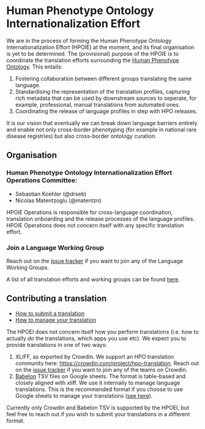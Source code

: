 # Human Phenotype Ontology Internationalization Effort

We are in the process of forming the Human Phenotype Ontology Internationalization Effort (HPOIE) at the moment, and its final organisation is yet to be determined. The (provisional) purpose of the HPOIE is to coordinate the translation efforts surrounding the [Human Phenotype Ontology](https://github.com/obophenotype/human-phenotype-ontology). This entails:

1. Fostering collaboration between different groups translating the same language.
2. Standardising the representation of the translation profiles, capturing rich metadata that can be used by downstream sources to seperate, for example, professional, manual translations from automated ones.
3. Coordinating the release of language profiles in step with HPO releases.

It is our vision that eventually we can break down language barriers entirely and enable not only cross-border phenotyping (for example in national rare disease registries) but also cross-border ontology curation.

## Organisation

### Human Phenotype Ontology Internationalization Effort Operations Committee:

- Sebastian Koehler (@drseb)
- Nicolas Matentzoglu (@matentzn)

HPOIE Operations is responsible for cross-language coordination, translation onboarding and the release processes of the language profiles. HPOIE Operations does not concern itself with any specific translation effort.

### Join a Language Working Group

Reach out on the [issue tracker](https://github.com/obophenotype/hpo-translations/issues) if you want to join any of the Language Working Groups.

A list of all translation efforts and working groups can be found [here](https://obophenotype.github.io/hpo-translations/translations/).

## Contributing a translation

- [How to submit a translation](https://obophenotype.github.io/hpo-translations/submit/)
- [How to manage your translation](https://obophenotype.github.io/hpo-translations/maintain/)

The HPOEI does not concern itself how you perform translations (i.e. how to actually _do_ the translations, which apps you use etc). We expect you to provide translations in one of two ways:

1. XLIFF, as exported by Crowdin. We support an HPO translation community here: https://crowdin.com/project/hpo-translation. Reach out on the [issue tracker](https://github.com/obophenotype/hpo-translations/issues) if you want to join any of the teams on Crowdin.
2. [Babelon](https://github.com/monarch-initiative/babelon) TSV files on Google sheets. The format is table-based and closely aligned with xliff. We use it internally to manage language translations. This is the recommended format if you choose to use Google sheets to manage your translations ([see here](https://obophenotype.github.io/hpo-translations/submit/)).

Currently only Crowdin and Babelon TSV is supported by the HPOEI, but feel free to reach out if you wish to submit your translations in a different format.
